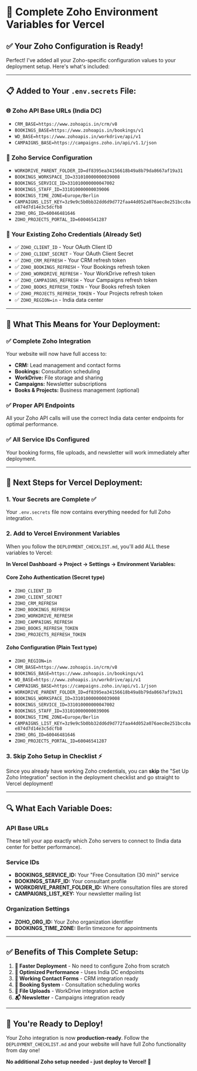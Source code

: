 # 🔗 Complete Zoho Environment Variables for Vercel

## ✅ Your Zoho Configuration is Ready!

Perfect! I've added all your Zoho-specific configuration values to your deployment setup. Here's what's included:

---

## 📋 **Added to Your `.env.secrets` File:**

### **🌐 Zoho API Base URLs (India DC)**
- `CRM_BASE=https://www.zohoapis.in/crm/v8`
- `BOOKINGS_BASE=https://www.zohoapis.in/bookings/v1` 
- `WD_BASE=https://www.zohoapis.in/workdrive/api/v1`
- `CAMPAIGNS_BASE=https://campaigns.zoho.in/api/v1.1/json`

### **🔧 Zoho Service Configuration**
- `WORKDRIVE_PARENT_FOLDER_ID=df8395ea34156618b49a8b79da8667af19a31`
- `BOOKINGS_WORKSPACE_ID=331010000000039008`
- `BOOKINGS_SERVICE_ID=331010000000047002` 
- `BOOKINGS_STAFF_ID=331010000000039006`
- `BOOKINGS_TIME_ZONE=Europe/Berlin`
- `CAMPAIGNS_LIST_KEY=3z9e9c5b0bb32dd6d9d772faa44d052a076aec8e251bcc8ae874d7d14e3c5dcfb8`
- `ZOHO_ORG_ID=60046481646`
- `ZOHO_PROJECTS_PORTAL_ID=60046541287`

### **🔐 Your Existing Zoho Credentials (Already Set)**
- ✅ `ZOHO_CLIENT_ID` - Your OAuth Client ID
- ✅ `ZOHO_CLIENT_SECRET` - Your OAuth Client Secret  
- ✅ `ZOHO_CRM_REFRESH` - Your CRM refresh token
- ✅ `ZOHO_BOOKINGS_REFRESH` - Your Bookings refresh token
- ✅ `ZOHO_WORKDRIVE_REFRESH` - Your WorkDrive refresh token
- ✅ `ZOHO_CAMPAIGNS_REFRESH` - Your Campaigns refresh token
- ✅ `ZOHO_BOOKS_REFRESH_TOKEN` - Your Books refresh token
- ✅ `ZOHO_PROJECTS_REFRESH_TOKEN` - Your Projects refresh token
- ✅ `ZOHO_REGION=in` - India data center

---

## 🚀 **What This Means for Your Deployment:**

### **✅ Complete Zoho Integration**
Your website will now have full access to:
- **CRM:** Lead management and contact forms
- **Bookings:** Consultation scheduling 
- **WorkDrive:** File storage and sharing
- **Campaigns:** Newsletter subscriptions
- **Books & Projects:** Business management (optional)

### **✅ Proper API Endpoints**
All your Zoho API calls will use the correct India data center endpoints for optimal performance.

### **✅ All Service IDs Configured**
Your booking forms, file uploads, and newsletter will work immediately after deployment.

---

## 🎯 **Next Steps for Vercel Deployment:**

### **1. Your Secrets are Complete** ✅
Your `.env.secrets` file now contains everything needed for full Zoho integration.

### **2. Add to Vercel Environment Variables**
When you follow the `DEPLOYMENT_CHECKLIST.md`, you'll add ALL these variables to Vercel:

**In Vercel Dashboard → Project → Settings → Environment Variables:**

#### **Core Zoho Authentication** (Secret type)
- `ZOHO_CLIENT_ID`
- `ZOHO_CLIENT_SECRET` 
- `ZOHO_CRM_REFRESH`
- `ZOHO_BOOKINGS_REFRESH`
- `ZOHO_WORKDRIVE_REFRESH`
- `ZOHO_CAMPAIGNS_REFRESH`
- `ZOHO_BOOKS_REFRESH_TOKEN`
- `ZOHO_PROJECTS_REFRESH_TOKEN`

#### **Zoho Configuration** (Plain Text type)
- `ZOHO_REGION=in`
- `CRM_BASE=https://www.zohoapis.in/crm/v8`
- `BOOKINGS_BASE=https://www.zohoapis.in/bookings/v1`
- `WD_BASE=https://www.zohoapis.in/workdrive/api/v1`
- `CAMPAIGNS_BASE=https://campaigns.zoho.in/api/v1.1/json`
- `WORKDRIVE_PARENT_FOLDER_ID=df8395ea34156618b49a8b79da8667af19a31`
- `BOOKINGS_WORKSPACE_ID=331010000000039008`
- `BOOKINGS_SERVICE_ID=331010000000047002`
- `BOOKINGS_STAFF_ID=331010000000039006`
- `BOOKINGS_TIME_ZONE=Europe/Berlin`
- `CAMPAIGNS_LIST_KEY=3z9e9c5b0bb32dd6d9d772faa44d052a076aec8e251bcc8ae874d7d14e3c5dcfb8`
- `ZOHO_ORG_ID=60046481646`
- `ZOHO_PROJECTS_PORTAL_ID=60046541287`

### **3. Skip Zoho Setup in Checklist** ⚡
Since you already have working Zoho credentials, you can **skip** the "Set Up Zoho Integration" section in the deployment checklist and go straight to Vercel deployment!

---

## 🔍 **What Each Variable Does:**

### **API Base URLs**
These tell your app exactly which Zoho servers to connect to (India data center for better performance).

### **Service IDs**
- **BOOKINGS_SERVICE_ID:** Your "Free Consultation (30 min)" service
- **BOOKINGS_STAFF_ID:** Your consultant profile
- **WORKDRIVE_PARENT_FOLDER_ID:** Where consultation files are stored
- **CAMPAIGNS_LIST_KEY:** Your newsletter mailing list

### **Organization Settings**
- **ZOHO_ORG_ID:** Your Zoho organization identifier
- **BOOKINGS_TIME_ZONE:** Berlin timezone for appointments

---

## ✅ **Benefits of This Complete Setup:**

1. **🚀 Faster Deployment** - No need to configure Zoho from scratch
2. **🔧 Optimized Performance** - Uses India DC endpoints
3. **📧 Working Contact Forms** - CRM integration ready
4. **📅 Booking System** - Consultation scheduling works
5. **📁 File Uploads** - WorkDrive integration active
6. **📬 Newsletter** - Campaigns integration ready

---

## 🎉 **You're Ready to Deploy!**

Your Zoho integration is now **production-ready**. Follow the `DEPLOYMENT_CHECKLIST.md` and your website will have full Zoho functionality from day one!

**No additional Zoho setup needed - just deploy to Vercel! 🚀**